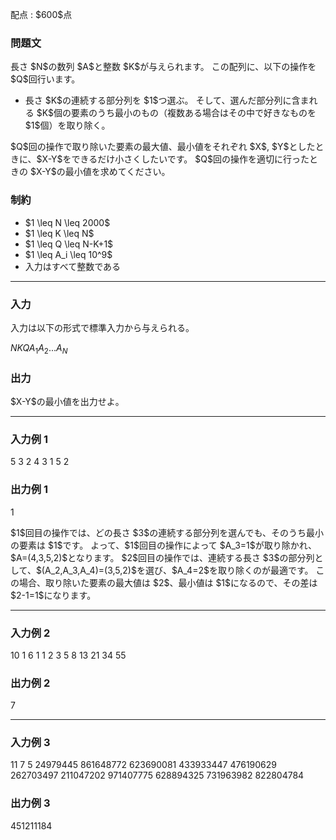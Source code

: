 
<div>

<span>

<span>

<p>
配点 : $600$点
</p>

<div>

<section>

### **問題文**

<p>
長さ $N$の数列 $A$と整数 $K$が与えられます。
この配列に、以下の操作を $Q$回行います。
</p>

<ul>

<li>
長さ $K$の連続する部分列を $1$つ選ぶ。
そして、選んだ部分列に含まれる $K$個の要素のうち最小のもの（複数ある場合はその中で好きなものを $1$個）を取り除く。
</li>

</ul>

<p>
$Q$回の操作で取り除いた要素の最大値、最小値をそれぞれ $X$, $Y$としたときに、$X-Y$をできるだけ小さくしたいです。
$Q$回の操作を適切に行ったときの $X-Y$の最小値を求めてください。
</p>

</section>

</div>

<div>

<section>

### **制約**

<ul>

<li>
$1 \leq N \leq 2000$
</li>

<li>
$1 \leq K \leq N$
</li>

<li>
$1 \leq Q \leq N-K+1$
</li>

<li>
$1 \leq A_i \leq 10^9$
</li>

<li>
入力はすべて整数である
</li>

</ul>

</section>

</div>

---

<div>

<div>

<section>

### **入力**

<p>
入力は以下の形式で標準入力から与えられる。
</p>

<div>

$N$$K$$Q$$A_1$$A_2$$...$$A_N$
</div>

</section>

</div>

<div>

<section>

### **出力**

<p>
$X-Y$の最小値を出力せよ。
</p>

</section>

</div>

</div>

---

<div>

<section>

### **入力例 1**

<div>

5 3 2
4 3 1 5 2

</div>

</section>

</div>

<div>

<section>

### **出力例 1**

<div>

1

</div>

<p>
$1$回目の操作では、どの長さ $3$の連続する部分列を選んでも、そのうち最小の要素は $1$です。
よって、$1$回目の操作によって $A_3=1$が取り除かれ、$A=(4,3,5,2)$となります。
$2$回目の操作では、連続する長さ $3$の部分列として、$(A_2,A_3,A_4)=(3,5,2)$を選び、$A_4=2$を取り除くのが最適です。
この場合、取り除いた要素の最大値は $2$、最小値は $1$になるので、その差は $2-1=1$になります。
</p>

</section>

</div>

---

<div>

<section>

### **入力例 2**

<div>

10 1 6
1 1 2 3 5 8 13 21 34 55

</div>

</section>

</div>

<div>

<section>

### **出力例 2**

<div>

7

</div>

</section>

</div>

---

<div>

<section>

### **入力例 3**

<div>

11 7 5
24979445 861648772 623690081 433933447 476190629 262703497 211047202 971407775 628894325 731963982 822804784

</div>

</section>

</div>

<div>

<section>

### **出力例 3**

<div>

451211184

</div>

</section>

</div>

</span>

</span>

</div>
